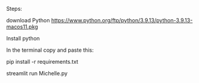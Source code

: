 Steps:

download Python https://www.python.org/ftp/python/3.9.13/python-3.9.13-macos11.pkg

Install python

In the terminal copy and paste this:

pip install -r requirements.txt

streamlit run Michelle.py